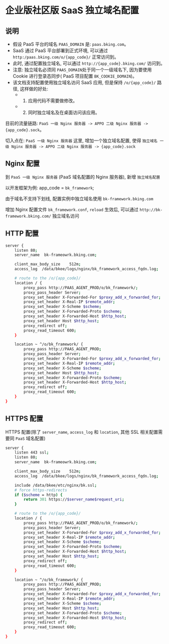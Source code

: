 # 企业版社区版 SaaS 独立域名配置

## 说明

- 假设 PaaS 平台的域名 `PAAS_DOMAIN` 是: `paas.bking.com`。
- SaaS 通过 PaaS 平台部署到正式环境, 可以通过 `http:/paas.bking.com/o/{app_code}/` 正常访问到。
- 此时, 通过配置独立域名, 可以通过 `http://{app_code}.bking.com/` 访问到。
- 注意: 独立域名必须同 `PAAS_DOMAIN`处于同一个一级域名下, 因为要使用 Cookie 进行登录态同步( PaaS 项目配置 `BK_COOKIE_DOMAIN`)。
- 该文档支持配置使用独立域名访问 SaaS 应用, 但是保持 `/o/{app_code}/` 路径, 这样做的好处: 
     -  1) 应用代码不需要做修改。
     -  2) 同时独立域名及在桌面访问该应用。

目前的流量链路: `PaaS 一级 Nginx 服务器 -> APPO 二级 Nginx 服务器 -> {app_code}.sock`。

切入点在: `PaaS 一级 Nginx 服务器` 这里, 增加一个独立域名配置, 使得 `独立域名 一级 Nginx 服务器 -> APPO 二级 Nginx 服务器 -> {app_code}.sock`

## Nginx 配置

到 `PaaS 一级 Nginx 服务器` (PaaS 域名配置的 Nginx 服务器), 新增 `独立域名配置`

以开发框架为例: app_code = `bk_framework`; 

由于域名不支持下划线, 配置实例中独立域名使用 `bk-framework.bking.com`

增加 Nginx 配置文件 `bk_framework.conf`, `reload` 生效后, 可以通过 `http://bk-framework.bking.com/` 独立域名访问

## HTTP 配置

```bash
server {
    listen 80;
    server_name  bk-frameowrk.bking.com;

    client_max_body_size    512m;
    access_log  /data/bkee/logs/nginx/bk_framework_access_fqdn.log;

    # route to the /o/{app_code}/
    location / {
        proxy_pass http://PAAS_AGENT_PROD/o/bk_framework/;
        proxy_pass_header Server;
        proxy_set_header X-Forwarded-For $proxy_add_x_forwarded_for;
        proxy_set_header X-Real-IP $remote_addr;
        proxy_set_header X-Scheme $scheme;
        proxy_set_header X-Forwarded-Proto $scheme;
        proxy_set_header X-Forwarded-Host $http_host;
        proxy_set_header Host $http_host;
        proxy_redirect off;
        proxy_read_timeout 600;
    }

    location ~ ^/o/bk_framework/ {
        proxy_pass http://PAAS_AGENT_PROD;
        proxy_pass_header Server;
        proxy_set_header X-Forwarded-For $proxy_add_x_forwarded_for;
        proxy_set_header X-Real-IP $remote_addr;
        proxy_set_header X-Scheme $scheme;
        proxy_set_header Host $http_host;
        proxy_set_header X-Forwarded-Proto $scheme;
        proxy_set_header X-Forwarded-Host $http_host;
        proxy_redirect off;
        proxy_read_timeout 600;
    }
}
```

## HTTPS 配置

HTTPS 配置(除了 `server_name`, `access_log` 和 `location`, 其他 SSL 相关配置需要同 `PaaS` 域名配置)

```bash
server {
    listen 443 ssl;
    listen 80;
    server_name  bk-frameowrk.bking.com;

    client_max_body_size    512m;
    access_log  /data/bkee/logs/nginx/bk_framework_access_fqdn.log;

    include /data/bkee/etc/nginx/bk.ssl;
    # force https-redirects
    if ($scheme = http) {
        return 301 https://$server_name$request_uri;
    }

    # route to the /o/{app_code}/
    location / {
        proxy_pass http://PAAS_AGENT_PROD/o/bk_framework/;
        proxy_pass_header Server;
        proxy_set_header X-Forwarded-For $proxy_add_x_forwarded_for;
        proxy_set_header X-Real-IP $remote_addr;
        proxy_set_header X-Scheme $scheme;
        proxy_set_header X-Forwarded-Proto $scheme;
        proxy_set_header X-Forwarded-Host $http_host;
        proxy_set_header Host $http_host;
        proxy_redirect off;
        proxy_read_timeout 600;
    }

    location ~ ^/o/bk_framework/ {
        proxy_pass http://PAAS_AGENT_PROD;
        proxy_pass_header Server;
        proxy_set_header X-Forwarded-For $proxy_add_x_forwarded_for;
        proxy_set_header X-Real-IP $remote_addr;
        proxy_set_header X-Scheme $scheme;
        proxy_set_header Host $http_host;
        proxy_set_header X-Forwarded-Proto $scheme;
        proxy_set_header X-Forwarded-Host $http_host;
        proxy_redirect off;
        proxy_read_timeout 600;
    }
}
```
